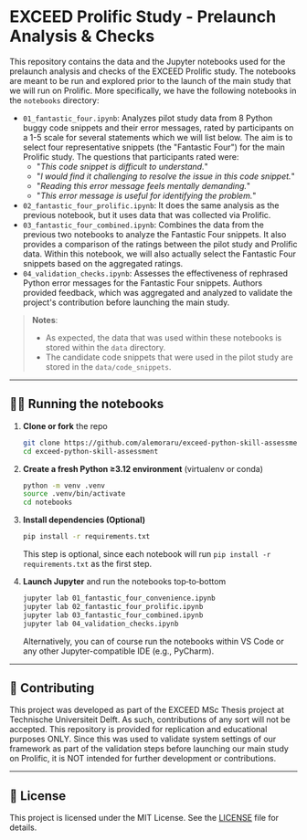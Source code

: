 # EXCEED Prolific Study - Prelaunch Analysis & Checks

This repository contains the data and the Jupyter notebooks used for the prelaunch analysis and checks of the EXCEED
Prolific study. The notebooks are meant to be run and explored prior to the launch of the main study that we will run
on Prolific. More specifically, we have the following notebooks in the `notebooks` directory:

- `01_fantastic_four.ipynb`: Analyzes pilot study data from 8 Python buggy code snippets and their error messages, rated
  by participants on a 1-5 scale for several statements which we will list below. The aim is to select four
  representative snippets (the "Fantastic Four") for the main Prolific study. The questions that participants rated
  were:
    - "_This code snippet is difficult to understand._"
    - "_I would find it challenging to resolve the issue in this code snippet._"
    - "_Reading this error message feels mentally demanding._"
    - "_This error message is useful for identifying the problem._"
- `02_fantastic_four_prolific.ipynb`: It does the same analysis as the previous notebook, but it uses data that was
  collected via Prolific.
- `03_fantastic_four_combined.ipynb`: Combines the data from the previous two notebooks to analyze the
  Fantastic Four snippets. It also provides a comparison of the ratings between the pilot study and Prolific data.
  Within this notebook, we will also actually select the Fantastic Four snippets based on the aggregated ratings.
- `04_validation_checks.ipynb`: Assesses the effectiveness of rephrased Python error messages for the Fantastic Four
  snippets. Authors provided feedback, which was aggregated and analyzed to validate the project's contribution before
  launching the main study.

> **Notes**: 
> * As expected, the data that was used within these notebooks is stored within the `data` directory.
> * The candidate code snippets that were used in the pilot study are stored in the `data/code_snippets`.

---

## 🏃🏻 Running the notebooks

1. **Clone or fork** the repo

   ```bash
   git clone https://github.com/alemoraru/exceed-python-skill-assessment.git
   cd exceed-python-skill-assessment
   ```
2. **Create a fresh Python ≥3.12 environment** (virtualenv or conda)

   ```bash
   python -m venv .venv
   source .venv/bin/activate
   cd notebooks
   ```
3. **Install dependencies (Optional)**

   ```bash
   pip install -r requirements.txt
   ```

   This step is optional, since each notebook will run `pip install -r requirements.txt` as the first step.

4. **Launch Jupyter** and run the notebooks top‑to‑bottom

   ```bash
   jupyter lab 01_fantastic_four_convenience.ipynb
   jupyter lab 02_fantastic_four_prolific.ipynb
   jupyter lab 03_fantastic_four_combined.ipynb
   jupyter lab 04_validation_checks.ipynb
   ```
   Alternatively, you can of course run the notebooks within VS Code or any other Jupyter-compatible IDE
   (e.g., PyCharm).

---

## 🤝 Contributing

This project was developed as part of the EXCEED MSc Thesis project at Technische Universiteit Delft. As such,
contributions of any sort will not be accepted. This repository is provided for replication and educational purposes
ONLY. Since this was used to validate system settings of our framework as part of the validation steps before 
launching our main study on Prolific, it is NOT intended for further development or contributions.

---

## 📄 License

This project is licensed under the MIT License. See the [LICENSE](LICENSE) file for details.
